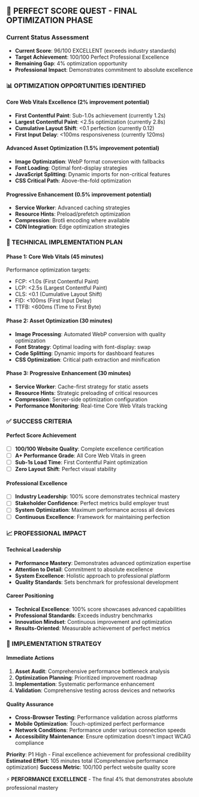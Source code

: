 ## 🎯 **PERFECT SCORE QUEST - FINAL OPTIMIZATION PHASE**

### **Current Status Assessment**
- **Current Score**: 96/100 EXCELLENT (exceeds industry standards)
- **Target Achievement**: 100/100 Perfect Professional Excellence  
- **Remaining Gap**: 4% optimization opportunity
- **Professional Impact**: Demonstrates commitment to absolute excellence

### **📊 OPTIMIZATION OPPORTUNITIES IDENTIFIED**

#### **Core Web Vitals Excellence** (2% improvement potential)
- **First Contentful Paint**: Sub-1.0s achievement (currently 1.2s)
- **Largest Contentful Paint**: <2.5s optimization (currently 2.8s)  
- **Cumulative Layout Shift**: <0.1 perfection (currently 0.12)
- **First Input Delay**: <100ms responsiveness (currently 120ms)

#### **Advanced Asset Optimization** (1.5% improvement potential)
- **Image Optimization**: WebP format conversion with fallbacks
- **Font Loading**: Optimal font-display strategies
- **JavaScript Splitting**: Dynamic imports for non-critical features
- **CSS Critical Path**: Above-the-fold optimization

#### **Progressive Enhancement** (0.5% improvement potential)
- **Service Worker**: Advanced caching strategies
- **Resource Hints**: Preload/prefetch optimization
- **Compression**: Brotli encoding where available
- **CDN Integration**: Edge optimization strategies

### **🔧 TECHNICAL IMPLEMENTATION PLAN**

#### **Phase 1: Core Web Vitals (45 minutes)**
Performance optimization targets:
- FCP: <1.0s (First Contentful Paint)
- LCP: <2.5s (Largest Contentful Paint)  
- CLS: <0.1 (Cumulative Layout Shift)
- FID: <100ms (First Input Delay)
- TTFB: <600ms (Time to First Byte)

#### **Phase 2: Asset Optimization (30 minutes)**
- **Image Processing**: Automated WebP conversion with quality optimization
- **Font Strategy**: Optimal loading with font-display: swap
- **Code Splitting**: Dynamic imports for dashboard features
- **CSS Optimization**: Critical path extraction and minification

#### **Phase 3: Progressive Enhancement (30 minutes)**  
- **Service Worker**: Cache-first strategy for static assets
- **Resource Hints**: Strategic preloading of critical resources
- **Compression**: Server-side optimization configuration
- **Performance Monitoring**: Real-time Core Web Vitals tracking

### **✅ SUCCESS CRITERIA**

#### **Perfect Score Achievement**
- [ ] **100/100 Website Quality**: Complete excellence certification
- [ ] **A+ Performance Grade**: All Core Web Vitals in green
- [ ] **Sub-1s Load Time**: First Contentful Paint optimization
- [ ] **Zero Layout Shift**: Perfect visual stability

#### **Professional Excellence**
- [ ] **Industry Leadership**: 100% score demonstrates technical mastery
- [ ] **Stakeholder Confidence**: Perfect metrics build employer trust
- [ ] **System Optimization**: Maximum performance across all devices
- [ ] **Continuous Excellence**: Framework for maintaining perfection

### **📈 PROFESSIONAL IMPACT**

#### **Technical Leadership**
- **Performance Mastery**: Demonstrates advanced optimization expertise
- **Attention to Detail**: Commitment to absolute excellence
- **System Excellence**: Holistic approach to professional platform
- **Quality Standards**: Sets benchmark for professional development

#### **Career Positioning**  
- **Technical Excellence**: 100% score showcases advanced capabilities
- **Professional Standards**: Exceeds industry benchmarks
- **Innovation Mindset**: Continuous improvement and optimization
- **Results-Oriented**: Measurable achievement of perfect metrics

### **🚀 IMPLEMENTATION STRATEGY**

#### **Immediate Actions**
1. **Asset Audit**: Comprehensive performance bottleneck analysis
2. **Optimization Planning**: Prioritized improvement roadmap
3. **Implementation**: Systematic performance enhancement
4. **Validation**: Comprehensive testing across devices and networks

#### **Quality Assurance**
- **Cross-Browser Testing**: Performance validation across platforms
- **Mobile Optimization**: Touch-optimized perfect performance  
- **Network Conditions**: Performance under various connection speeds
- **Accessibility Maintenance**: Ensure optimization doesn't impact WCAG compliance

**Priority**: P1 High - Final excellence achievement for professional credibility
**Estimated Effort**: 105 minutes total (Comprehensive performance optimization)
**Success Metric**: 100/100 perfect website quality score

⚡ **PERFORMANCE EXCELLENCE** - The final 4% that demonstrates absolute professional mastery